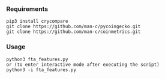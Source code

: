 ### Requirements

```
pip3 install crycompare
git clone https://github.com/man-c/pycoingecko.git
git clone https://github.com/man-c/coinmetrics.git
```

### Usage
```
python3 fta_features.py
or (to enter interactive mode after executing the script)
python3 -i fta_features.py
```